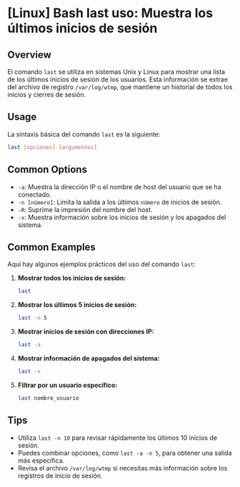 # [Linux] Bash last uso: Muestra los últimos inicios de sesión

## Overview
El comando `last` se utiliza en sistemas Unix y Linux para mostrar una lista de los últimos inicios de sesión de los usuarios. Esta información se extrae del archivo de registro `/var/log/wtmp`, que mantiene un historial de todos los inicios y cierres de sesión.

## Usage
La sintaxis básica del comando `last` es la siguiente:

```bash
last [opciones] [argumentos]
```

## Common Options
- `-a`: Muestra la dirección IP o el nombre de host del usuario que se ha conectado.
- `-n [número]`: Limita la salida a los últimos `número` de inicios de sesión.
- `-R`: Suprime la impresión del nombre del host.
- `-x`: Muestra información sobre los inicios de sesión y los apagados del sistema.

## Common Examples
Aquí hay algunos ejemplos prácticos del uso del comando `last`:

1. **Mostrar todos los inicios de sesión:**
   ```bash
   last
   ```

2. **Mostrar los últimos 5 inicios de sesión:**
   ```bash
   last -n 5
   ```

3. **Mostrar inicios de sesión con direcciones IP:**
   ```bash
   last -a
   ```

4. **Mostrar información de apagados del sistema:**
   ```bash
   last -x
   ```

5. **Filtrar por un usuario específico:**
   ```bash
   last nombre_usuario
   ```

## Tips
- Utiliza `last -n 10` para revisar rápidamente los últimos 10 inicios de sesión.
- Puedes combinar opciones, como `last -a -n 5`, para obtener una salida más específica.
- Revisa el archivo `/var/log/wtmp` si necesitas más información sobre los registros de inicio de sesión.